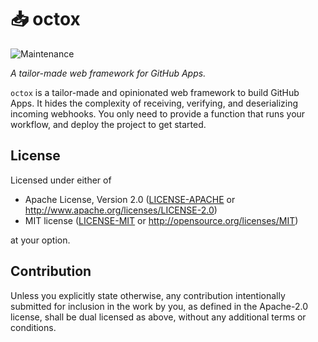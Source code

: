 # 📥 octox

![Maintenance](https://img.shields.io/maintenance/no/2023)

_A tailor-made web framework for GitHub Apps._

`octox` is a tailor-made and opinionated web framework to build GitHub Apps. It
hides the complexity of receiving, verifying, and deserializing incoming
webhooks. You only need to provide a function that runs your workflow, and
deploy the project to get started.

## License

Licensed under either of

- Apache License, Version 2.0 ([LICENSE-APACHE](LICENSE-APACHE) or <http://www.apache.org/licenses/LICENSE-2.0>)
- MIT license ([LICENSE-MIT](LICENSE-MIT) or <http://opensource.org/licenses/MIT>)

at your option.

## Contribution

Unless you explicitly state otherwise, any contribution intentionally submitted
for inclusion in the work by you, as defined in the Apache-2.0 license, shall be
dual licensed as above, without any additional terms or conditions.

[dev x bots]: https://github.com/devxbots
